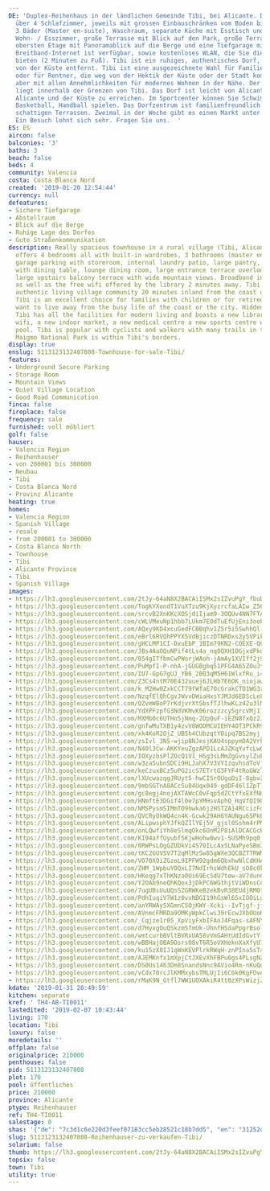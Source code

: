 ```yaml
---
DE: 'Duplex-Reihenhaus in der ländlichen Gemeinde Tibi, bei Alicante. Das Haus verfügt
  über 4 Schlafzimmer, jeweils mit grossen Einbauschränken vom Boden bis zur Decke,
  3 Bäder (Master en-suite), Waschraum, separate Küche mit Esstisch und großem Hauswirtschaftsraum,
  Wohn- / Esszimmer, große Terrasse mit Blick auf den Park, große Terrasse auf der
  obersten Etage mit Panoramablick auf die Berge und eine Tiefgarage mit Abstellraum.
  Breitband-Internet ist verfügbar, sowie kostenloses WLAN, die Sie die Bibliothek
  bieten (2 Minuten zu Fuß). Tibi ist ein ruhiges, authentisches Dorf, etwa 20 Minuten
  von der Küste entfernt. Tibi ist eine ausgezeichnete Wahl für Familien mit Kindern
  oder für Rentner, die weg von der Hektik der Küste oder der Stadt kommen wollen,
  aber mit allen Annehmlichkeiten für modernes Wohnen in der Nähe. Der Maigmo Nationalpark
  liegt innerhalb der Grenzen von Tibi. Das Dorf ist leicht von Alicante, Flughafen
  Alicante und der Küste zu erreichen. Im Sportcenter können Sie Schwimmen und Tennis,
  Basketball, Handball spielen. Das Dorfzentrum ist familienfreundlich mit Bars und
  schattigen Terrassen. Zweimal in der Woche gibt es einen Markt unter freiem Himmel.
  Ein Besuch lohnt sich sehr. Fragen Sie uns.  '
ES: ES
aircon: false
balconies: '3'
baths: 3
beach: false
beds: 4
community: Valencia
costa: Costa Blanca Nord
created: '2019-01-20 12:54:44'
currency: null
defeatures:
- Sichere Tiefgarage
- Abstellraum
- Blick auf die Berge
- Ruhige Lage des Dorfes
- Gute Straßenkommunikation
description: Really spacious townhouse in a rural village (Tibi, Alicante). The house
  offers 4 bedrooms all with built-in wardrobes, 3 bathrooms (master en-suite), underground
  garage parking with storeroom, internal laundry patio, large pantry, separate kitchen
  with dining table, lounge dining room, large entrance terrace overlooking the park,
  large upstairs balcony terrace with wide mountain views. Broadband internet is available
  as well as the free wifi offered by the library 2 minutes away. Tibi is a quiet
  authentic living village community 20 minutes inland from the coast up in the mountains.
  Tibi is an excellent choice for families with children or for retired people who
  want to live away from the busy life of the coast or the city. Hidden but not isolated
  Tibi has all the facilities for modern living and boasts a new library with free
  wifi, a new indoor market, a new medical centre a new sports centre with swimming
  pool. Tibi is popular with cyclists and walkers with many trails in the area. The
  Maigmo National Park is within Tibi's borders.
display: true
enslug: 5113123132407808-Townhouse-for-sale-Tibi/
features:
- Underground Secure Parking
- Storage Room
- Mountain Views
- Quiet Village Location
- Good Road Communication
finca: false
fireplace: false
frequency: sale
furnished: voll möbliert
golf: false
hauser:
- Valencia Region
- Reihenhauser
- von 200001 bis 300000
- Neubau
- Tibi
- Costa Blanca Nord
- Provinz Alicante
heating: true
homes:
- Valencia Region
- Spanish Village
- resale
- from 200001 to 300000
- Costa Blanca North
- Townhouse
- Tibi
- Alicante Province
- Tibi
- Spanish Village
images:
- https://lh3.googleusercontent.com/2tJy-64aN8X2BACAiISMx2sIZvuPgY_fbuDtXd7_Fipyd4tM0x45CzsMjWUiYC-4jAWOultcxdDSiB4mJNE=w640-rj-e30-l100
- https://lh3.googleusercontent.com/TogKYXondT1VuXTzu9KjXyzrcfaLAIw_Z560dgb7e1yw7BfizXJPz2dEQXUUDZKRIjsHMz_kzGeXlR23VgZ9Ew=w640-rj-e30-l100
- https://lh3.googleusercontent.com/srcvB2XnKKcXOSjdiIjam9-3OQUv4NN7FTA1l08YFcgDyFvdjtKDUXVnca7t7P1xRFS8Pch--Lt0Y8LFI-LH=w640-rj-e30-l100
- https://lh3.googleusercontent.com/cWLVMeuNp1hbb7LUkm7EOdTuEfUjEni3ooPcyViFCfX9UGriGMT80w8EPkV2xcsjoXFW1KeIxss74jXgddHT=w640-rj-e30-l100
- https://lh3.googleusercontent.com/AQxy9KD4xcuGedFCBBqhv1Z5r5i5SwhhQl-KY60Xvg59y1C0uR9OaSdE9HlO-EO_Ln9gtI3RSZzvFePoI1Ob=w640-rj-e30-l100
- https://lh3.googleusercontent.com/eBrl6RVQhPPYX5VdBjiczDTNRDxs2y5VPikhaypO6tDrdgawhQzQdsTk3TZmASbBvr2_Vs08AVfH0NvVqjSA=w640-rj-e30-l100
- https://lh3.googleusercontent.com/gHCLMP1CI-DxuEbP_1BIm79KN2-COEXE-Q08UZ0fBdHmrfprf0-yNm26PQsW1Z6hd7qcWhysuzt9zdVZF8PX=w640-rj-e30-l100
- https://lh3.googleusercontent.com/JBs4AaOQuNPif4tLs4a_nq0QXH1OGjxdPkuG9SOsL8KiHAaWIzPoNUvclLDw9erO-nqx8gscuFp8ftr3u6o=w640-rj-e30-l100
- https://lh3.googleusercontent.com/854gITfbmCwPWorjWAoh-jAmAy1XVIff2j92FarQY2WmChXxDUFALk9R5DYbdJSjtcgMj9EKuREpdRSFCTbwyg=w640-rj-e30-l100
- https://lh3.googleusercontent.com/PuMpfI-P-nhA-jGUGBgbq51PFG4A65ZOuJtYB0MBMzQeJfGQPN85AF3Q8yNbpJx4T4kfYk9beNHF-VuHeGYHnw=w640-rj-e30-l100
- https://lh3.googleusercontent.com/IU7-GpG7gUJ_YB6_2BQ3qM5H61WlxfRu_i4iwdl1yELrnDsFjM5LzztzBhMciF6_NuvT61hq7pzOFBG9udH8=w640-rj-e30-l100
- https://lh3.googleusercontent.com/Z3Cs4ntM70E432uuej6JLHb7E6OK_niojaw9l6SW6y87gKuoElj3sbaZgqSPRiQX7I3Mfpnm5W5kUPZ4_xNR=w640-rj-e30-l100
- https://lh3.googleusercontent.com/k_M2Hw0ZxkCCT79fWfaE7OcGrakCTO1WG3xGbg-Enu2q7ErZQNHr9sudCLc2ETpPsSSEVkEvZy_lBBMoqrw=w640-rj-e30-l100
- https://lh3.googleusercontent.com/NzqfElQhCgvJWvvDWiaHxsYJMJd6EDScLeLTqFtWQ2eHIFUP0rKlHzCrJIa-somFKSug4JHdgpYoKTT6MNp6Hg=w640-rj-e30-l100
- https://lh3.googleusercontent.com/QZvmWBoP7rKdjvrXtSbsfTJlhwKLz42u3lMBW0OVW9iENDZDUNg250py2DybsbyCPiOFMeSmveZYBZlnLzI_1w=w640-rj-e30-l100
- https://lh3.googleusercontent.com/YdXPFzpfG3NdVKMvK06rozzzcy5grcVMj17e6pZFJqrH-8sh7zqx0unhOYTaaOklr1zcRf0nhoneS45hOU62=w640-rj-e30-l100
- https://lh3.googleusercontent.com/MXMb0c6UTHo5jNmq-2DpQuF-iEZN8fxQz2JVfetsgos5iMpPGFA6l2k5p0V75k0T_GdUTmBz1hGuVIOU_Es=w640-rj-e30-l100
- https://lh3.googleusercontent.com/gnfwMuTXB1y4zvV8WODMCUIEHY4OT3PCkR9cw0xxL7F0wLY4yuqyUWGzphb8O-62QTlH81nDdNtoMc3abMK-=w640-rj-e30-l100
- https://lh3.googleusercontent.com/xk4KoR2OjZ_UB5h4CUbzqtYDipq7BS2myj_h5VJSgPg3OZ72A99vORWL2T00wbCg7CGjlp7Rb9Qjb0b1oANhtQ=w640-rj-e30-l100
- https://lh3.googleusercontent.com/zsIvl_3NS-wjip8NJesjKAU4sppymDA2VrhR2uLUthGtLT4A3juEzsJ6UQrVtagdsoK3zi0FOeLh8qPbJf5G=w640-rj-e30-l100
- https://lh3.googleusercontent.com/N40l3Cw-AKKYeuZgzAPD1LcAJZKqYvfcLwQmX93OOi28YTTzoG9lqKZjhznyTJMLCHJ-VnUHwrnsasd5yDM=w640-rj-e30-l100
- https://lh3.googleusercontent.com/IOXyzbsPlZOcQ1V1_H5g3sLMmZgGvsylZuEKzPE0r_9X6GUTnaw93VfSRESH-oOnN7XvTAtK_gCQa6Y9hIBE=w640-rj-e30-l100
- https://lh3.googleusercontent.com/w3zaSubnSDCi9HLJahX7V3VYIzqvhsdToVj0H-gjL4v5X3l9lFXSTb7s34hxRSFQYKnzTl49t5jrqAWJ4LEW=w640-rj-e30-l100
- https://lh3.googleusercontent.com/keCzuxBCz5uPG2icS7ETrtG3FYF4tRoGWzTy4oyxEcnWQWFeOAKhvpUO6VrARVg32z2uJQaEtfNfhMSFjv8=w640-rj-e30-l100
- https://lh3.googleusercontent.com/lXUcwazqgJRUyt5-hwCISrOUgoDsI-8gbvZM17Q08tu9nm0isdSoPZNYzvj9YB-_QSb8HU50r0ADyLp-NOs=w640-rj-e30-l100
- https://lh3.googleusercontent.com/9mbSGTnA8ACcSu84Uqx049-gdDF46l1ZpT7AATLl_yTk9Jidj8yhifDpIKyD8w541EQmnfo1xG8Cbsrc7El8=w640-rj-e30-l100
- https://lh3.googleusercontent.com/gc8egj4nojAXTAWcC0vFqp5dZCtYfxEXfNHzv47Hs0aKViR1DSsUpxKkNt1FUVzz46-TaSaFrLl2-ovJrSw=w640-rj-e30-l100
- https://lh3.googleusercontent.com/HNmftE3DGif4l0e7pYMHsvAphQ_HqVfQI9QPRCxk1QBfTfQc3igPUmMwT8IRtYub4xtpTpK8hzMTDll8Ib8M=w640-rj-e30-l100
- https://lh3.googleusercontent.com/NMSPysmSIMmTO9hwka6j2HSTZA14RCcizFdUL5lZJWhixE9YWnSTaVI8sgYyah5fnYCbYKd2PBryzYqkN34=w640-rj-e30-l100
- https://lh3.googleusercontent.com/QVCRyOkWQ4cn4K-Gcwk29AH6YAUNgu65PkbWoRNKTEwA7oSz3sGW254-iUgaTWY81PfVw0MAhs8Xjb_PlyRizQ=w640-rj-e30-l100
- https://lh3.googleusercontent.com/ALipwsphYJfkQZIlYEj5V_gjsl0Sshm4rPMUSl_QTC0_FFh70oY09HKeaGvdmk_8z4-k9ZjO7WM4vRTsEZ4=w640-rj-e30-l100
- https://lh3.googleusercontent.com/onLQwfiYh8eSlmqOkc6OnM2P8iAlDCACGcBI7OmVshEQaK-OhYWifqatLt4TpM5ROxw4oGDNIAGOYuI7Ypo=w640-rj-e30-l100
- https://lh3.googleusercontent.com/KI94affUyubf5KjwHohw8wv1-5USMh9pq0_2c7SG5wRTYeWIgMTBoUdkf6X6z7y8jw86zNMZ5GM02EvRmJNS=w640-rj-e30-l100
- https://lh3.googleusercontent.com/0RWPsLOgGZUDkVi4S70ILcAxSLNaPyeSBm3UcYC2WloWGjTETWDTRtBMQzRZfU1NY2D7owA4nKUt-C3U0GZmmg=w640-rj-e30-l100
- https://lh3.googleusercontent.com/tKC2GUVSV7T2qMlMzSw85gWXe3QCBZTTRWMaHeb1tMroWxKkBgCYkcrXKY9_DEsxvguUbRS0Ka7DelsFgNty=w640-rj-e30-l100
- https://lh3.googleusercontent.com/VO70XOiZGzoL9IPFW92gdm6QbxhwNlCdKHA7uv4XICzAUqSlqAjhCq3IcDBI1SfKLaq2LiSLPAT9hgLxfUqz=w640-rj-e30-l100
- https://lh3.googleusercontent.com/ZHM_1WpbuYOQxLI7NdIrhsWdhEkU_sO8c0kVgOKq6v9Bb6Ujr_wtaZkv5LJowWPWg77Jmdy7GDvQs_xjjn4=w640-rj-e30-l100
- https://lh3.googleusercontent.com/HKeqg7xThKNza0Ui69EcSdU7tew-aV7dunGzDckPa3VM32CrnYwWtOZnBcEgJAdFIu3G-Bvvjj4CfqFzqFac3Q=w640-rj-e30-l100
- https://lh3.googleusercontent.com/Y2OAb9neQhKQex3jDkPC6WGthjtViWDnsCeWReuuPNYdCoX-pYUMkGtFUwKfoiy0yFselrrGm5-xKUH1G7I=w640-rj-e30-l100
- https://lh3.googleusercontent.com/7ugUBsUuUQsSZGRWKeB2ekBvR38EUdjRMOtSwACgjH7Mj4bUcoiSIFQeHblo3HcyOuT9byhXqWznhZcOit4bPQ=w640-rj-e30-l100
- https://lh3.googleusercontent.com/PdhIuqiV7W1z0vxNBGI19hGsWl6SxIOOiLgStK8L74qq-1ZuWXcROnjC0eycQ25BXbWJyh-Ds3MYXXMCOvC4=w640-rj-e30-l100
- https://lh3.googleusercontent.com/anYRWAySXGmnCSOjKWY-Xcki--IvTjgf-jfJ_sFAt-LcIGOBPcbsGu-8vheXCl9SKYnhyZnq_reqrMdfHjiL=w640-rj-e30-l100
- https://lh3.googleusercontent.com/AVnmcFMRDa9OMKyWpkClwi39rEcwJXbOUoHQkCAaQQZH22WH-QWiO4NoUhbQpMrM4UofNDcT9qheD0YUNM-JvA=w640-rj-e30-l100
- https://lh3.googleusercontent.com/_Cqjze1r05_XpViyFxbIFAoJ4Fqas-sAFNYIcOXJ2V0vOp4ZTju2FaqtmvsfooYGzzpEDnuYDtb7wR-MluPp=w640-rj-e30-l100
- https://lh3.googleusercontent.com/d7HyxgOuQSkzm5fmUk-UhnfHSdaPpgrBsolViinh-nm6LOhnwf4t_xVQae7x4B9bAtUkKq936RaSbPNjffrb=w640-rj-e30-l100
- https://lh3.googleusercontent.com/wmtcurbBVltBVRxUA58vVmGAHtUdIdGvtY-kVRo8-PW1LzG84oPMS01ZlMzYbugusKYevB54fjztOn3iunUH=w640-rj-e30-l100
- https://lh3.googleusercontent.com/wBBHajOBA9Osrs08vT6R5oVXHeknXaXfyU7mToy6Wd5J606ky7qD6_S-ngrJT3_8VRhx3elwgrR0Z303Bz_U=w640-rj-e30-l100
- https://lh3.googleusercontent.com/ku15zX8IJ1qWnKEVPlrkRWqH-znPIna5sT4hFWnd8mo6SNNC305I3BSVgnuYzn-S6EJ2cZ-E5pVAUjbQSTU=w640-rj-e30-l100
- https://lh3.googleusercontent.com/AJEMKnfx1mXpjCtJXEvXhFBPu6gs4PLsgNZHD63CFVP2GwBVWVCT5rEAO_cpJqnEuyvrMJ6x16es-LYKCCg2=w640-rj-e30-l100
- https://lh3.googleusercontent.com/DS0Us1463Dm8SnandsNnc9AVio4Rm-nKuQdL39Qixzeqe532Vv7yuiuCJ0bcTQF6plBEsfMk_19Ixj5sLuSp=w640-rj-e30-l100
- https://lh3.googleusercontent.com/vCdx70rcJlKMMxybsTMLUjIi6C6k0KgFOvnva0TKD2c4I-LssmlW90GZ-AjQR9QakNvc6lAO2QlIZxKHYgRq=w640-rj-e30-l100
- https://lh3.googleusercontent.com/rMaK9N_Gtfl7WW1UOXAkiR4tt8zXPsWizjzYdSgRbyMOe3BAc8Sw8BM3wmaM2oCb1LYUuVcwHe-B0vh3ZFqF=w640-rj-e30-l100
kdate: '2019-01-31 20:49:59'
kitchen: separate
kref: ' TH4-AB-TI0011'
lastedited: '2019-02-07 10:43:44'
living: 170
location: Tibi
luxury: false
moredetails: ''
offplan: false
originalprice: 210000
penthouse: false
pid: 5113123132407808
plot: 170
pool: öffentliches
price: 210000
province: Alicante
ptype: Reihenhauser
ref: TH4-TI0011
salestage: 0
shas: '{"de": "7c3d1c6e220d3feef07183cc5eb28521c18b7dd5", "en": "31252df6e98a4fe13281f26162d0fa69dda5f069"}'
slug: 5113123132407808-Reihenhauser-zu-verkaufen-Tibi/
solarium: false
thumb: https://lh3.googleusercontent.com/2tJy-64aN8X2BACAiISMx2sIZvuPgY_fbuDtXd7_Fipyd4tM0x45CzsMjWUiYC-4jAWOultcxdDSiB4mJNE=w400-h240-n-rj-e30-l100
topsix: false
town: Tibi
utility: true
---
```

